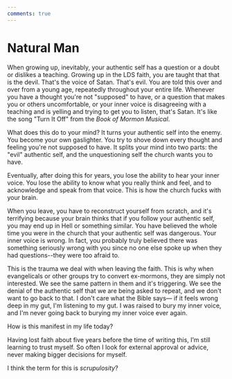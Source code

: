 ```yaml
---
comments: true
---
```

# Natural Man

When growing up, inevitably, your authentic self has a question or a doubt or dislikes a teaching. Growing up in the LDS faith, you are taught that that is the devil. That's the voice of Satan. That's evil. You are told this over and over from a young age, repeatedly throughout your entire life. Whenever you have a thought you're not "supposed" to have, or a question that makes you or others uncomfortable, or your inner voice is disagreeing with a teaching and is yelling and trying to get you to listen, that's Satan. It's like the song "Turn It Off" from the *Book of Mormon Musical*.

What does this do to your mind? It turns your authentic self into the enemy. You become your own gaslighter. You try to shove down every thought and feeling you're not supposed to have. It splits your mind into two parts: the "evil" authentic self, and the unquestioning self the church wants you to have.

Eventually, after doing this for years, you lose the ability to hear your inner voice. You lose the ability to know what you really think and feel, and to acknowledge and speak from that voice. This is how the church fucks with your brain.

When you leave, you have to reconstruct yourself from scratch, and it's terrifying because your brain thinks that if you follow your authentic self, you may end up in Hell or something similar. You have believed the whole time you were in the church that your authentic self was dangerous. Your inner voice is wrong. In fact, you probably truly believed there was something seriously wrong with you since no one else spoke up when they had questions--they were too afraid to.

This is the trauma we deal with when leaving the faith. This is why when evangelicals or other groups try to convert ex-mormons, they are simply not interested. We see the same pattern in them and it's triggering. We see the denial of the authentic self that we are being asked to repeat, and we don't want to go back to that. I don't care what the Bible says— if it feels wrong deep in my gut, I'm listening to my gut. I was raised to bury my inner voice, and I'm never going back to burying my inner voice ever again.

  

How is this manifest in my life today?

Having lost faith about five years before the time of writing this, I’m still learning to trust myself. So often I look for external approval or advice, never making bigger decisions for myself.

I think the term for this is *scrupulosity*?